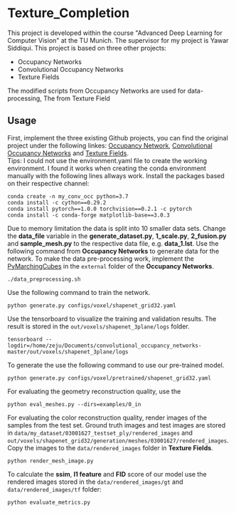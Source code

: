 # Texture_Completion

This project is developed within the course "Advanced Deep Learning for Computer Vision" at the TU Munich. The supervisor for my project is Yawar Siddiqui. This project is based on three other projects:
* Occupancy Networks
* Convolutional Occupancy Networks
* Texture Fields

The modified scripts from Occupancy Networks are used for data-processing, 
The from Texture Field

## Usage

First, implement the three existing Github projects, you can find the original project under the following linkes: [Occupancy Network](https://github.com/autonomousvision/occupancy_networks), [Convolutional Occupancy Networks](https://github.com/autonomousvision/convolutional_occupancy_networks) and [Texture Fields](https://github.com/autonomousvision/texture_fields). <br>
Tips: I could not use the environment.yaml file to create the working environment. I found it works when creating the conda environment manually with the following lines allways work. Install the packages based on their respective channel:

```
conda create -n my_conv_occ python=3.7
conda install -c cython==0.29.2
conda install pytorch==1.0.0 torchvision==0.2.1 -c pytorch
conda install -c conda-forge matplotlib-base==3.0.3
```
Due to memory limitation the data is split into 10 smaller data sets. Change the **data_file** variable in the **generate_dataset.py**, **1_scale.py**, **2_fusion.py** and **sample_mesh.py** to the respective data file, e.g. **data_1.lst**. Use the following command from **Occupancy Networks** to generate data for the network. To make the data pre-processing work, implement the [PyMarchingCubes](https://github.com/JustusThies/PyMarchingCubes) in the `external` folder of the **Occupancy Networks**.
```
./data_preprocessing.sh
```
Use the following command to train the network.
```
python generate.py configs/voxel/shapenet_grid32.yaml
```
Use the tensorboard to visualize the training and validation results. The result is stored in the `out/voxels/shapenet_3plane/logs` folder.
```
tensorboard --logdir=/home/zeju/Documents/convolutional_occupancy_networks-master/out/voxels/shapenet_3plane/logs
```
To generate the use the following command to use our pre-trained model.
```
python generate.py configs/voxel/pretrained/shapenet_grid32.yaml
```
For evaluating the geometry reconstruction quality, use the 
```
python eval_meshes.py --dirs=examples/0_in
```
For evaluating the color reconstruction quality, render images of the samples from the test set. Ground truth images and test images are stored in `data/my_dataset/03001627_testset_ply/rendered_images` and `out/voxels/shapenet_grid32/generation/meshes/03001627/rendered_images`. Copy the images to the `data/rendered_images` folder in **Texture Fields**.
```
python render_mesh_image.py
```

To calculate the **ssim**, **l1 feature** and **FID** score of our model use the rendered images stored in the `data/rendered_images/gt` and `data/rendered_images/tf` folder:
```
python evaluate_metrics.py
```
